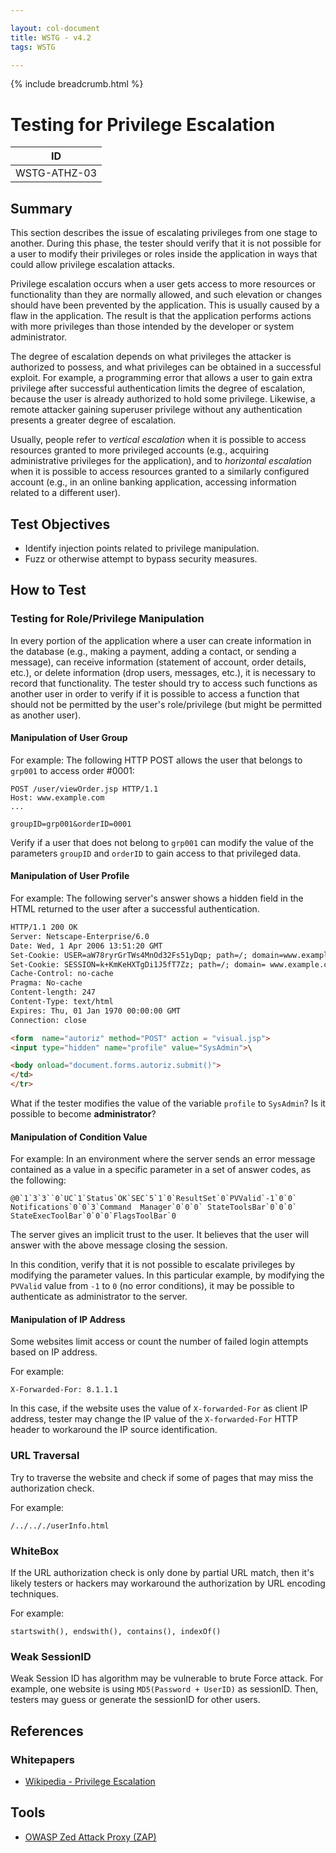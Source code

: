```yaml
---

layout: col-document
title: WSTG - v4.2
tags: WSTG

---
```


{% include breadcrumb.html %}
# Testing for Privilege Escalation

|ID          |
|------------|
|WSTG-ATHZ-03|

## Summary

This section describes the issue of escalating privileges from one stage to another. During this phase, the tester should verify that it is not possible for a user to modify their privileges or roles inside the application in ways that could allow privilege escalation attacks.

Privilege escalation occurs when a user gets access to more resources or functionality than they are normally allowed, and such elevation or changes should have been prevented by the application. This is usually caused by a flaw in the application. The result is that the application performs actions with more privileges than those intended by the developer or system administrator.

The degree of escalation depends on what privileges the attacker is authorized to possess, and what privileges can be obtained in a successful exploit. For example, a programming error that allows a user to gain extra privilege after successful authentication limits the degree of escalation, because the user is already authorized to hold some privilege. Likewise, a remote attacker gaining superuser privilege without any authentication presents a greater degree of escalation.

Usually, people refer to *vertical escalation* when it is possible to access resources granted to more privileged accounts (e.g., acquiring administrative privileges for the application), and to *horizontal escalation* when it is possible to access resources granted to a similarly configured account (e.g., in an online banking application, accessing information related to a different user).

## Test Objectives

- Identify injection points related to privilege manipulation.
- Fuzz or otherwise attempt to bypass security measures.

## How to Test

### Testing for Role/Privilege Manipulation

In every portion of the application where a user can create information in the database (e.g., making a payment, adding a contact, or sending a message), can receive information (statement of account, order details, etc.), or delete information (drop users, messages, etc.), it is necessary to record that functionality. The tester should try to access such functions as another user in order to verify if it is possible to access a function that should not be permitted by the user's role/privilege (but might be permitted as another user).

#### Manipulation of User Group

For example:
The following HTTP POST allows the user that belongs to `grp001` to access order #0001:

```http
POST /user/viewOrder.jsp HTTP/1.1
Host: www.example.com
...

groupID=grp001&orderID=0001
```

Verify if a user that does not belong to `grp001` can modify the value of the parameters `groupID` and `orderID` to gain access to that privileged data.

#### Manipulation of User Profile

For example:
The following server's answer shows a hidden field in the HTML returned to the user after a successful authentication.

```html
HTTP/1.1 200 OK
Server: Netscape-Enterprise/6.0
Date: Wed, 1 Apr 2006 13:51:20 GMT
Set-Cookie: USER=aW78ryrGrTWs4MnOd32Fs51yDqp; path=/; domain=www.example.com
Set-Cookie: SESSION=k+KmKeHXTgDi1J5fT7Zz; path=/; domain= www.example.com
Cache-Control: no-cache
Pragma: No-cache
Content-length: 247
Content-Type: text/html
Expires: Thu, 01 Jan 1970 00:00:00 GMT
Connection: close

<form  name="autoriz" method="POST" action = "visual.jsp">
<input type="hidden" name="profile" value="SysAdmin">\

<body onload="document.forms.autoriz.submit()">
</td>
</tr>
```

What if the tester modifies the value of the variable `profile` to `SysAdmin`? Is it possible to become **administrator**?

#### Manipulation of Condition Value

For example:
In an environment where the server sends an error message contained as a value in a specific parameter in a set of answer codes, as the following:

```text
@0`1`3`3``0`UC`1`Status`OK`SEC`5`1`0`ResultSet`0`PVValid`-1`0`0` Notifications`0`0`3`Command  Manager`0`0`0` StateToolsBar`0`0`0`
StateExecToolBar`0`0`0`FlagsToolBar`0
```

The server gives an implicit trust to the user. It believes that the user will answer with the above message closing the session.

In this condition, verify that it is not possible to escalate privileges by modifying the parameter values. In this particular example, by modifying the `PVValid` value from `-1` to `0` (no error conditions), it may be possible to authenticate as administrator to the server.

#### Manipulation of IP Address

Some websites limit access or count the number of failed login attempts based on IP address.

For example:

```text
X-Forwarded-For: 8.1.1.1
```

In this case, if the website uses the value of `X-forwarded-For` as client IP address, tester may change the IP value of the `X-forwarded-For` HTTP header to workaround the IP source identification.

### URL Traversal

Try to traverse the website and check if some of pages that may miss the authorization check.

For example:

```text
/../.././userInfo.html
```

### WhiteBox

If the URL authorization check is only done by partial URL match, then it's likely testers or hackers may workaround the authorization by URL encoding techniques.

For example:

```text
startswith(), endswith(), contains(), indexOf()
```

### Weak SessionID

Weak Session ID has algorithm may be vulnerable to brute Force attack. For example, one website is using `MD5(Password + UserID)` as sessionID. Then, testers may guess or generate the sessionID for other users.

## References

### Whitepapers

- [Wikipedia - Privilege Escalation](https://en.wikipedia.org/wiki/Privilege_escalation)

## Tools

- [OWASP Zed Attack Proxy (ZAP)](https://www.zaproxy.org)
